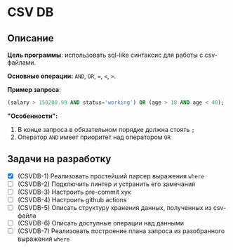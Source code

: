 # CSV DB

## Описание

__Цель программы__:  использовать sql-like синтаксис для работы с csv-файлами.

__Основные операции:__ `AND`, `OR`, `=`, `<`, `>`.

__Пример запроса__: 
```sql
(salary > 150200.99 AND status='working') OR (age > 18 AND age < 40);
```

__"Особенности":__
1. В конце запроса в обязательном порядке должна стоять `;`
2. Оператор `AND` имеет приоритет над оператором `OR`

## Задачи на разработку

- [x] \(CSVDB-1) Реализовать простейший парсер выражения `where`
- [ ] \(CSVDB-2) Подключить линтер и устранить его замечания
- [ ] \(CSVDB-3) Настроить pre-commit хук
- [ ] \(CSVDB-4) Настроить github actions
- [ ] \(CSVDB-5) Описать структуру хранения данных, полученных из csv-файла
- [ ] \(CSVDB-6) Описать доступные операции над данными
- [ ] \(CSVDB-7) Реализовать построение плана запроса из разобранного выражения `where`